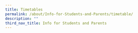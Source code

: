 ```yaml
---
title: Timetables
permalink: /about/Info-for-Students-and-Parents/timetable/
description: ""
third_nav_title: Info for Students and Parents
---
```

